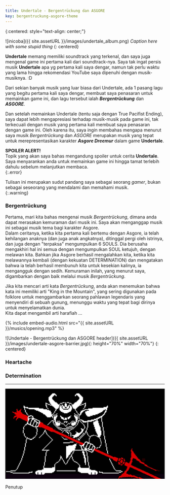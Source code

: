 ```yaml
---
title: Undertale - Bergentrückung dan ASGORE
key: bergentruckung-asgore-theme
---
```

{:centered: style="text-align: center;"}

![inicoba]({{ site.assetURL }}/images/undertale_album.png)
*Caption here with some stupid thing*
{: centered}  

**Undertale** memang memiliki soundtrack yang terkenal, dan saya juga mengenal game ini pertama kali dari soundtrack-nya. Saya tak ingat persis musik **Undertale** apa yg pertama kali saya dengar, namun tak perlu waktu yang lama hingga rekomendasi YouTube saya dipenuhi dengan musik-musiknya. :D

Dari sekian banyak musik yang luar biasa dari Undertale, ada 1 pasang lagu yang begitu pertama kali saya dengar, membuat saya penasaran untuk memainkan game ini, dan lagu tersebut ialah ***Bergentrückung*** dan ***ASGORE***.

Dan setelah memainkan Undertale (tentu saja dengan True Pacifist Ending), saya dapat lebih mengapresiasi terhadap musik-musik pada game ini, tak terkecuali dengan musik yang pertama kali membuat saya penasaran dengan game ini. Oleh karena itu, saya ingin membahas mengapa menurut saya musik *Bergentrückung* dan *ASGORE* merupakan musik yang tepat untuk merepresentasikan karakter ***Asgore Dreemur*** dalam game **Undertale**.

**SPOILER ALERT!**  
Topik yang akan saya bahas mengandung spoiler untuk cerita **Undertale**. Saya menyarankan anda untuk memainkan game ini hingga tamat terlebih dahulu sebelum melanjutkan membaca.  
{:.error}

Tulisan ini merupakan sudut pandang saya sebagai seorang *gamer*, bukan sebagai seseorang yang mendalami dan memahami musik.  
{:.warning}

### Bergentrückung
Pertama, mari kita bahas mengenai musik *Bergentrückung*, dimana anda dapat merasakan kemuraman dari musik ini. Saya akan menganggap musik ini sebagai musik tema bagi karakter Asgore.  
Dalam ceritanya, ketika kita pertama kali bertemu dengan Asgore, ia telah kehilangan anaknya (dan juga anak angkatnya), ditinggal pergi oleh istrinya, dan juga dengan "terpaksa" mengumpulkan 6 SOULS. Dia berusaha mengakhiri hal ini semua dengan mengumpulkan SOUL ketujuh, dengan melawan kita. Bahkan jika Asgore berhasil mengalahkan kita, ketika kita melawannya kembali (dengan kekuatan DETERMINATION) dan mengatakan bahwa ia telah berhasil membunuh kita untuk kesekian kalinya, ia mengangguk dengan sedih. Kemuraman inilah, yang menurut saya, digambarkan dengan baik melalui musik *Bergentrückung*.  

Jika kita mencari arti kata *Bergentrückung*, anda akan menemukan bahwa kata ini memiliki arti "King in the Mountain", yang sering digunakan pada folklore untuk menggambarkan seorang pahlawan legendaris yang menyendiri di sebuah gunung, menunggu waktu yang tepat bagi dirinya untuk menyelamatkan dunia.  
Kita dapat mengambil arti harafiah ...

{% include embed-audio.html src="{{ site.assetURL }}/musics/opening.mp3" %}

![Undertale - Bergentrückung dan ASGORE header]({{ site.assetURL }}/images/undertale-asgore-barrier.jpg){: height="70%" width="70%"}
{: centered}

### Heartache

### Determination  
  
-----
  
![Undertale - Bergentrückung dan ASGORE header](https://raw.githubusercontent.com/wowods/blog/master/assets/images/undertale-asgore-battle.jpg)

Penutup